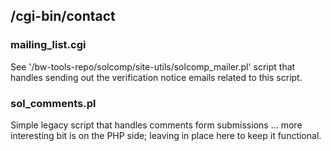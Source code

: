 ## /cgi-bin/contact

### mailing\_list.cgi

See '/bw-tools-repo/solcomp/site-utils/solcomp\_mailer.pl' script that handles sending out the verification notice emails related to this script.

### sol\_comments.pl

Simple legacy script that handles comments form submissions ... more interesting bit is on the PHP side; leaving in place here to keep it functional.
